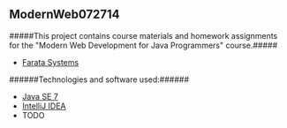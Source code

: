 ModernWeb072714
---------------

#####This project contains course materials and homework assignments for the "Modern Web Development for Java Programmers" course.#####
* [Farata Systems](http://faratasystems.com/upcoming-training/)

######Technologies and software used:######
* [Java SE 7](http://www.oracle.com/technetwork/java/javase/downloads/index.html)
* [IntelliJ IDEA](http://www.jetbrains.com/idea/)
* TODO

